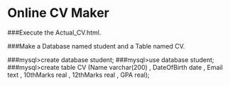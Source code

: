 # Online CV Maker

###Execute the Actual_CV.html.

###Make a Database named student and a Table named CV.

###mysql>create database student;
###mysql>use database student;
###mysql>create table CV (Name varchar(200) , DateOfBirth date , Email text , 10thMarks real , 12thMarks real , GPA real);

